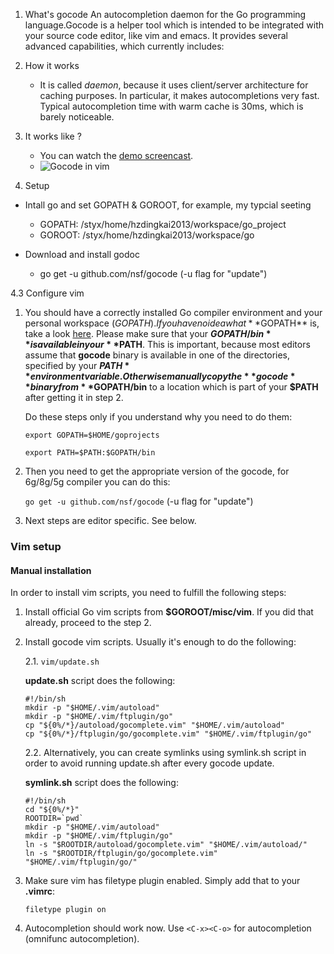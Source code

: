 1. What's gocode
An autocompletion daemon for the Go programming language.Gocode is a helper tool which is intended to be integrated with your source code editor, like vim and emacs. It provides several advanced capabilities, which currently includes:

2. How it works
    - It is called *daemon*, because it uses client/server architecture for caching purposes. In particular, it makes autocompletions very fast. Typical autocompletion time with warm cache is 30ms, which is barely noticeable.

3. It works like ?
    - You can watch the [demo screencast](http://nosmileface.ru/images/gocode-demo.swf).
    - ![Gocode in vim](http://nosmileface.ru/images/gocode-screenshot.png)

4. Setup

- Intall go and set GOPATH & GOROOT, for example, my typcial seeting
    - GOPATH: /styx/home/hzdingkai2013/workspace/go_project
    - GOROOT: /styx/home/hzdingkai2013/workspace/go

- Download and install godoc
    - go get -u github.com/nsf/gocode (-u flag for "update")

4.3 Configure vim 
    

 1. You should have a correctly installed Go compiler environment and your personal workspace ($GOPATH). If you have no idea what **$GOPATH** is, take a look [here](http://golang.org/doc/code.html). Please make sure that your **$GOPATH/bin** is available in your **$PATH**. This is important, because most editors assume that **gocode** binary is available in one of the directories, specified by your **$PATH** environment variable. Otherwise manually copy the **gocode** binary from **$GOPATH/bin** to a location which is part of your **$PATH** after getting it in step 2.

    Do these steps only if you understand why you need to do them:

    `export GOPATH=$HOME/goprojects`

    `export PATH=$PATH:$GOPATH/bin`

 2. Then you need to get the appropriate version of the gocode, for 6g/8g/5g compiler you can do this:

    `go get -u github.com/nsf/gocode` (-u flag for "update")

 3. Next steps are editor specific. See below.

### Vim setup

#### Manual installation

In order to install vim scripts, you need to fulfill the following steps:

 1. Install official Go vim scripts from **$GOROOT/misc/vim**. If you did that already, proceed to the step 2.

 2. Install gocode vim scripts. Usually it's enough to do the following:

    2.1. `vim/update.sh`

    **update.sh** script does the following:

        #!/bin/sh
        mkdir -p "$HOME/.vim/autoload"
        mkdir -p "$HOME/.vim/ftplugin/go"
        cp "${0%/*}/autoload/gocomplete.vim" "$HOME/.vim/autoload"
        cp "${0%/*}/ftplugin/go/gocomplete.vim" "$HOME/.vim/ftplugin/go"

    2.2. Alternatively, you can create symlinks using symlink.sh script in order to avoid running update.sh after every gocode update.

    **symlink.sh** script does the following:

        #!/bin/sh
        cd "${0%/*}"
        ROOTDIR=`pwd`
        mkdir -p "$HOME/.vim/autoload"
        mkdir -p "$HOME/.vim/ftplugin/go"
        ln -s "$ROOTDIR/autoload/gocomplete.vim" "$HOME/.vim/autoload/"
        ln -s "$ROOTDIR/ftplugin/go/gocomplete.vim" "$HOME/.vim/ftplugin/go/"

 3. Make sure vim has filetype plugin enabled. Simply add that to your **.vimrc**:

    `filetype plugin on`

 4. Autocompletion should work now. Use `<C-x><C-o>` for autocompletion (omnifunc autocompletion).
